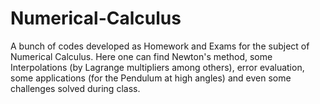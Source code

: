 # Numerical-Calculus
A bunch of codes developed as Homework and Exams for the subject of Numerical Calculus. Here one can find Newton's method, some Interpolations (by Lagrange multipliers among others), error evaluation, some applications (for the Pendulum at high angles) and even some challenges solved during class. 
